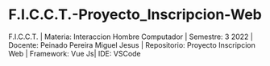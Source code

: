 # F.I.C.C.T.-Proyecto_Inscripcion-Web
F.I.C.C.T. | Materia: Interaccion Hombre Computador | Semestre: 3 2022 | Docente: Peinado Pereira Miguel Jesus | Repositorio: Proyecto Inscripcion Web | Framework: Vue Js| IDE: VSCode
